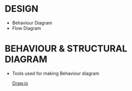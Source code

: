 #  DESIGN 

* Behaviour Diagram
* Flow Diagram

# BEHAVIOUR & STRUCTURAL DIAGRAM

* Tools used for making Behaviour diagram 

    [Draw.io](https://app.diagrams.net/)
    
